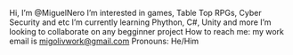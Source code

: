 Hi, I’m @MiguelNero
I’m interested in games, Table Top RPGs, Cyber Security and etc
I’m currently learning Phython, C#, Unity and more
I’m looking to collaborate on any begginner project
How to reach me: my work email is migolivwork@gmail.com
Pronouns: He/Him

<!---
MiguelNero/MiguelNero is a ✨ special ✨ repository because its `README.md` (this file) appears on your GitHub profile.
You can click the Preview link to take a look at your changes.
--->
